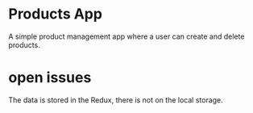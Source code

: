 # Products App

A simple product management app where a user can create and delete products.

# open issues

The data is stored in the Redux, there is not on the local storage.  
